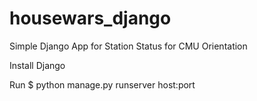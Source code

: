 # housewars_django
Simple Django App for Station Status for CMU Orientation

Install Django

Run $ python manage.py runserver host:port
